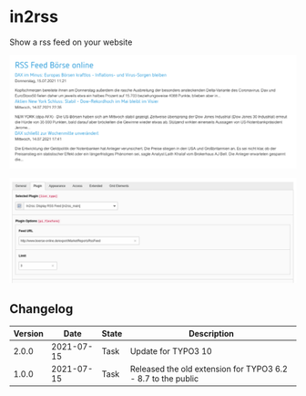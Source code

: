 # in2rss

Show a rss feed on your website

![Frontend](Documentation/Images/screenshot_in2rss_frontend.png "Frontend")

![FlexForm](Documentation/Images/screenshot_in2rss_flexform.png "FlexForm")

## Changelog

| Version    | Date       | State      | Description                                                                                                                                                                                |
| ---------- | ---------- | ---------- | ------------------------------------------------------------------------------------------------------------------------------------------------------------------------------------------ |
| 2.0.0      | 2021-07-15 | Task       | Update for TYPO3 10 |
| 1.0.0      | 2021-07-15 | Task       | Released the old extension for TYPO3 6.2 - 8.7 to the public |
